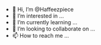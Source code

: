 - 👋 Hi, I’m @Haffeezpiece
- 👀 I’m interested in ...
- 🌱 I’m currently learning ...
- 💞️ I’m looking to collaborate on ...
- 📫 How to reach me ...

<!---
Haffeezpiece/Haffeezpiece is a ✨ special ✨ repository because its `README.md` (this file) appears on your GitHub profile.
You can click the Preview link to take a look at your changes.
--->
